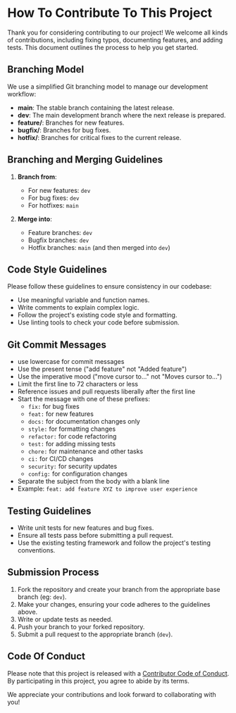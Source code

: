 # How To Contribute To This Project

Thank you for considering contributing to our project! We welcome all kinds of contributions, including fixing typos, documenting features, and adding tests. This document outlines the process to help you get started.

## Branching Model

We use a simplified Git branching model to manage our development workflow:

- **main**: The stable branch containing the latest release.
- **dev**: The main development branch where the next release is prepared.
- **feature/**: Branches for new features.
- **bugfix/**: Branches for bug fixes.
- **hotfix/**: Branches for critical fixes to the current release.

## Branching and Merging Guidelines

1. **Branch from**:
   - For new features: `dev`
   - For bug fixes: `dev`
   - For hotfixes: `main`

2. **Merge into**:
   - Feature branches: `dev`
   - Bugfix branches: `dev`
   - Hotfix branches: `main` (and then merged into `dev`)

## Code Style Guidelines

Please follow these guidelines to ensure consistency in our codebase:

- Use meaningful variable and function names.
- Write comments to explain complex logic.
- Follow the project's existing code style and formatting.
- Use linting tools to check your code before submission.

## Git Commit Messages

- use lowercase for commit messages
- Use the present tense ("add feature" not "Added feature")
- Use the imperative mood ("move cursor to..." not "Moves cursor to...")
- Limit the first line to 72 characters or less
- Reference issues and pull requests liberally after the first line
- Start the message with one of these prefixes:
  - `fix:` for bug fixes
  - `feat:` for new features
  - `docs:` for documentation changes only
  - `style:` for formatting changes
  - `refactor:` for code refactoring
  - `test:` for adding missing tests
  - `chore:` for maintenance and other tasks
  - `ci:` for CI/CD changes
  - `security:` for security updates
  - `config:` for configuration changes
- Separate the subject from the body with a blank line
- Example: `feat: add feature XYZ to improve user experience`

## Testing Guidelines

- Write unit tests for new features and bug fixes.
- Ensure all tests pass before submitting a pull request.
- Use the existing testing framework and follow the project's testing conventions.

## Submission Process

1. Fork the repository and create your branch from the appropriate base branch (eg: `dev`).
2. Make your changes, ensuring your code adheres to the guidelines above.
3. Write or update tests as needed.
4. Push your branch to your forked repository.
5. Submit a pull request to the appropriate branch (`dev`).

## Code Of Conduct

Please note that this project is released with a [Contributor Code of Conduct](CODE_OF_CONDUCT.md). By participating in this project, you agree to abide by its terms.


We appreciate your contributions and look forward to collaborating with you!
